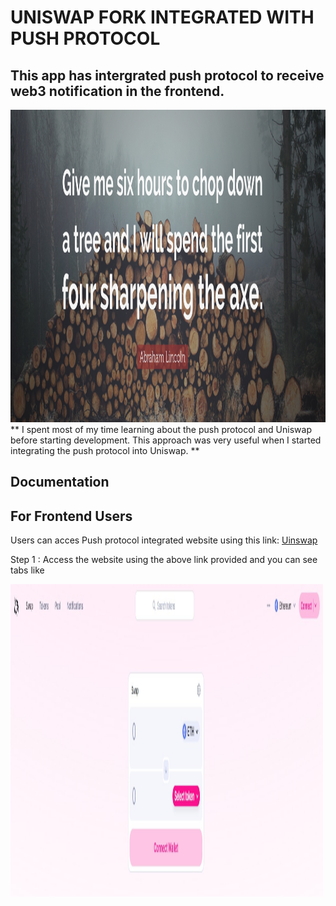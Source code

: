 # UNISWAP FORK INTEGRATED WITH PUSH PROTOCOL

## This app has intergrated push protocol to receive web3 notification in the frontend.

<img src="assets/quote.jpg" width="1000" height="500">
** I spent most of my time learning about the push protocol and Uniswap before starting development. This approach was very useful when I started integrating the push protocol into Uniswap. **

## Documentation

## For Frontend Users

Users can acces Push protocol integrated website using this link: [Uinswap](https://uniswap1.netlify.app/#/swap)

Step 1 : Access the website using the above link provided and you can see tabs like

<img src="assets/front_end.jpg" width="500" height="500">
